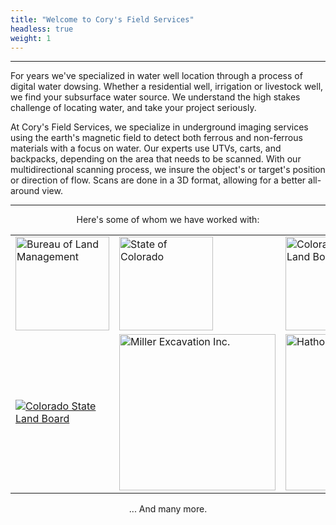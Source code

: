```yaml
---
title: "Welcome to Cory's Field Services"
headless: true
weight: 1
---
```


---
For years we've specialized in water well location through a process of digital water dowsing. Whether a residential well, irrigation or livestock well, we find your subsurface water source. We understand the high stakes challenge of locating water, and take your project seriously.

At Cory's Field Services, we specialize in underground imaging services using the earth's magnetic field to detect both ferrous and non-ferrous materials with a focus on water. Our experts use UTVs, carts, and backpacks, depending on the area that needs to be scanned. With our multidirectional scanning process, we insure the object's or target's position or direction of flow. Scans are done in a 3D format, allowing for a better all-around view.

---

<p style="text-align: center;">Here's some of whom we have worked with:</p>

<table>
    <tr>
        <td><a href="https://www.blm.gov/"><img alt="Bureau of Land Management" style="width: 150px;" src="images/BLM_Logo.png"></a></td>
        <td><a href="https://www.colorado.gov/"><img alt="State of Colorado" style="width: 150px;" src="images/State-of-Colorado.png"></a></td>
        <td><a href="https://slb.colorado.gov/"><img alt="Colorado State Land Board" style="width: 150px;" src="images/Colorado-State-Land-Board.png"></a></td>
    </tr>
    <tr>
        <td><a href="https://trincheraranch.com/"><img alt="Colorado State Land Board" src="images/Trinchera-Ranch.png"></a></td>
        <td><a href="https://www.millerexcavationinc.com/"><img style="width: 250px;" alt="Miller Excavation Inc." src="images/Miller-Excavation-Inc.png"></a></td>
        <td><a href="https://hathornconst.com/"><img style="width: 250px;" alt="Hathorn Construction" src="images/Hathorn-Construction.png"></a></td>
    </tr>
</table>

<p style="text-align: center;">... And many more.</p>
